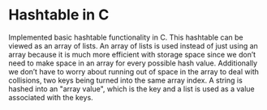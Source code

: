 # Hashtable in C

Implemented basic hashtable functionality in C. This hashtable can be viewed as an array of lists.
An array of lists is used instead of just using an array because it is much more efficient with storage space since we don’t need to make space in an array for every possible hash value. Additionally we don’t have to worry about running out of space in the array to deal with ​collisions​, two keys being turned into the same array index. A string is hashed into an "array value", which is the key and a list is used as a value associated 
with the keys.